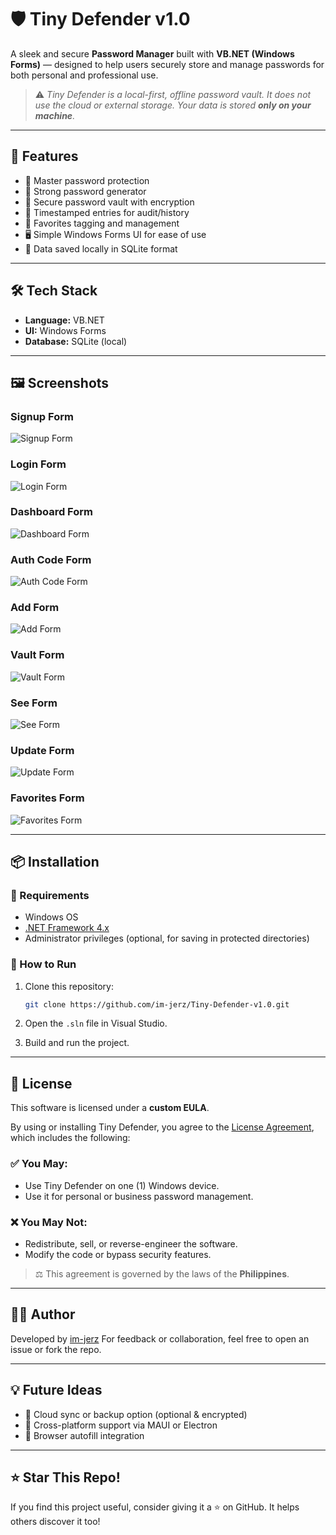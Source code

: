 # 🛡️ Tiny Defender v1.0

A sleek and secure **Password Manager** built with **VB.NET (Windows Forms)** — designed to help users securely store and manage passwords for both personal and professional use.

> ⚠️ *Tiny Defender is a local-first, offline password vault. It does not use the cloud or external storage. Your data is stored ****only on your machine****.*

---

## 🚀 Features

* 🔐 Master password protection
* 🧠 Strong password generator
* 💃 Secure password vault with encryption
* 📅 Timestamped entries for audit/history
* 📌 Favorites tagging and management
* 🖥️ Simple Windows Forms UI for ease of use
* 💾 Data saved locally in SQLite format

---

## 🛠️ Tech Stack

* **Language:** VB.NET
* **UI:** Windows Forms
* **Database:** SQLite (local)

---

## 🖼️ Screenshots

### Signup Form
![Signup Form](./screenshot/Signup.png)

### Login Form
![Login Form](./screenshot/Login.png)

### Dashboard Form
![Dashboard Form](./screenshot/Dashboard.png)

### Auth Code Form
![Auth Code Form](./screenshot/sixdigitcode.png)

### Add Form
![Add Form](./screenshot/AccountInfo.png)

### Vault Form
![Vault Form](./screenshot/Vault.png)

### See Form
![See Form](./screenshot/see.png)

### Update Form
![Update Form](./screenshot/Update.png)

### Favorites Form
![Favorites Form](./screenshot/favorites.png)

---

## 📦 Installation

### 🔧 Requirements

* Windows OS
* [.NET Framework 4.x](https://dotnet.microsoft.com/en-us/download/dotnet-framework)
* Administrator privileges (optional, for saving in protected directories)

### 📅 How to Run

1. Clone this repository:

   ```bash
   git clone https://github.com/im-jerz/Tiny-Defender-v1.0.git
   ```

2. Open the `.sln` file in Visual Studio.

3. Build and run the project.

---

## 📄 License

This software is licensed under a **custom EULA**.

By using or installing Tiny Defender, you agree to the [License Agreement](./license.txt), which includes the following:

### ✅ You May:

* Use Tiny Defender on one (1) Windows device.
* Use it for personal or business password management.

### ❌ You May Not:

* Redistribute, sell, or reverse-engineer the software.
* Modify the code or bypass security features.

> ⚖️ This agreement is governed by the laws of the **Philippines**.

---

## 🤛🏻 Author

Developed by [im-jerz](https://github.com/im-jerz)
For feedback or collaboration, feel free to open an issue or fork the repo.

---

## 💡 Future Ideas

* 🔄 Cloud sync or backup option (optional & encrypted)
* 📱 Cross-platform support via MAUI or Electron
* 🧹 Browser autofill integration

---

## ⭐ Star This Repo!

If you find this project useful, consider giving it a ⭐ on GitHub. It helps others discover it too!
